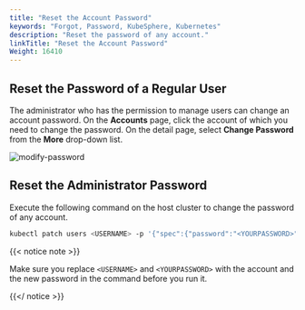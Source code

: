 ```yaml
---
title: "Reset the Account Password"
keywords: "Forgot, Password, KubeSphere, Kubernetes"
description: "Reset the password of any account."
linkTitle: "Reset the Account Password"
Weight: 16410
---
```


## Reset the Password of a Regular User

The administrator who has the permission to manage users can change an account password. On the **Accounts** page, click the account of which you need to change the password. On the detail page, select **Change Password** from the **More** drop-down list.

![modify-password](/images/docs/faq/forgot-password/modify-password.png)

## Reset the Administrator Password

Execute the following command on the host cluster to change the password of any account.

```bash
kubectl patch users <USERNAME> -p '{"spec":{"password":"<YOURPASSWORD>"}}' --type='merge' && kubectl annotate users <USERNAME> iam.kubesphere.io/password-encrypted-
```

{{< notice note >}}

Make sure you replace `<USERNAME>` and `<YOURPASSWORD>` with the account and the new password in the command before you run it.

{{</ notice >}} 